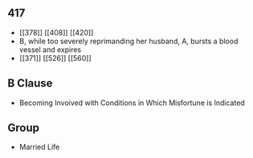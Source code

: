 ## 417
- [[378]] [[408]] [[420]] 
- B, while too severely reprimanding her husband, A, bursts a blood vessel and expires
- [[371]] [[526]] [[560]] 

## B Clause
- Becoming Invoived with Conditions in Which Misfortune is Indicated

## Group
- Married Life

